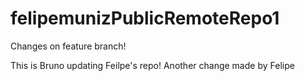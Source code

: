 # felipemunizPublicRemoteRepo1

Changes on feature branch!

This is Bruno updating Feilpe's repo!
Another change made by Felipe